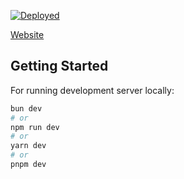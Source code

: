 [![Deployed](https://github.com/ax-sh/ax-sh.github.io/actions/workflows/deploy.yml/badge.svg?branch=master)](https://github.com/ax-sh/ax-sh.github.io/actions/workflows/deploy.yml)

[Website](https://ax-sh.github.io)

## Getting Started

For running development server locally:

```bash
bun dev
# or
npm run dev
# or
yarn dev
# or
pnpm dev
```
